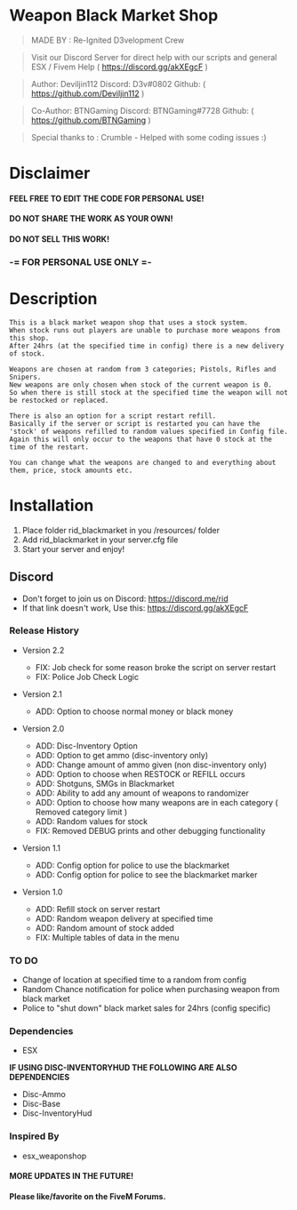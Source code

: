 # Weapon Black Market Shop
>    MADE BY : Re-Ignited D3velopment Crew

>    Visit our Discord Server for direct help with our scripts and general ESX / Fivem Help
>    ( https://discord.gg/akXEgcF )

>    Author: Deviljin112    Discord: D3v#0802   Github: ( https://github.com/Deviljin112 )

>    Co-Author: BTNGaming   Discord: BTNGaming#7728 Github: ( https://github.com/BTNGaming )

>    Special thanks to : Crumble - Helped with some coding issues :)

# Disclaimer

#### FEEL FREE TO EDIT THE CODE FOR PERSONAL USE!
#### DO NOT SHARE THE WORK AS YOUR OWN!
#### DO NOT SELL THIS WORK!

### -= FOR PERSONAL USE ONLY =-

# Description

    This is a black market weapon shop that uses a stock system.
    When stock runs out players are unable to purchase more weapons from this shop.
    After 24hrs (at the specified time in config) there is a new delivery of stock.
    
    Weapons are chosen at random from 3 categories; Pistols, Rifles and Snipers.
    New weapons are only chosen when stock of the current weapon is 0.
    So when there is still stock at the specified time the weapon will not be restocked or replaced.

    There is also an option for a script restart refill.
    Basically if the server or script is restarted you can have the 'stock' of weapons refilled to random values specified in Config file.
    Again this will only occur to the weapons that have 0 stock at the time of the restart.

    You can change what the weapons are changed to and everything about them, price, stock amounts etc.


# Installation

1) Place folder rid_blackmarket in you /resources/ folder
2) Add rid_blackmarket in your server.cfg file
3) Start your server and enjoy!

## Discord

* Don't forget to join us on Discord: https://discord.me/rid
* If that link doesn't work, Use this: https://discord.gg/akXEgcF

### Release History

* Version 2.2
    * FIX: Job check for some reason broke the script on server restart
    * FIX: Police Job Check Logic

* Version 2.1
    * ADD: Option to choose normal money or black money

* Version 2.0
    * ADD: Disc-Inventory Option
    * ADD: Option to get ammo (disc-inventory only)
    * ADD: Change amount of ammo given (non disc-inventory only)
    * ADD: Option to choose when RESTOCK or REFILL occurs
    * ADD: Shotguns, SMGs in Blackmarket
    * ADD: Ability to add any amount of weapons to randomizer
    * ADD: Option to choose how many weapons are in each category ( Removed category limit )
    * ADD: Random values for stock
    * FIX: Removed DEBUG prints and other debugging functionality

* Version 1.1
    * ADD: Config option for police to use the blackmarket
    * ADD: Config option for police to see the blackmarket marker
    
* Version 1.0
    * ADD: Refill stock on server restart
    * ADD: Random weapon delivery at specified time
    * ADD: Random amount of stock added
    * FIX: Multiple tables of data in the menu

### TO DO

* Change of location at specified time to a random from config
* Random Chance notification for police when purchasing weapon from black market
* Police to "shut down" black market sales for 24hrs (config specific)

### Dependencies

- ESX

**IF USING DISC-INVENTORYHUD THE FOLLOWING ARE ALSO DEPENDENCIES**
- Disc-Ammo
- Disc-Base
- Disc-InventoryHud

### Inspired By

- esx_weaponshop

#### MORE UPDATES IN THE FUTURE!

#### Please like/favorite on the FiveM Forums.
